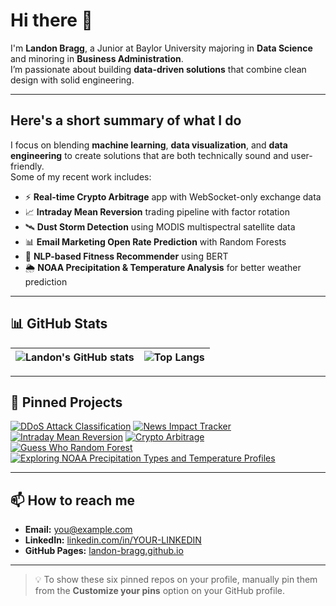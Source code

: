 # Hi there 👋

I'm **Landon Bragg**, a Junior at Baylor University majoring in **Data Science** and minoring in **Business Administration**.  
I’m passionate about building **data-driven solutions** that combine clean design with solid engineering.

---

## Here's a short summary of what I do

I focus on blending **machine learning**, **data visualization**, and **data engineering** to create solutions that are both technically sound and user-friendly.  
Some of my recent work includes:

- ⚡ **Real-time Crypto Arbitrage** app with WebSocket-only exchange data
- 📈 **Intraday Mean Reversion** trading pipeline with factor rotation
- 🛰️ **Dust Storm Detection** using MODIS multispectral satellite data
- 📊 **Email Marketing Open Rate Prediction** with Random Forests
- 💪 **NLP-based Fitness Recommender** using BERT
- 🌦️ **NOAA Precipitation & Temperature Analysis** for better weather prediction

---

## 📊 GitHub Stats

<div align="center">
  
| ![Landon's GitHub stats](https://github-readme-stats.vercel.app/api?username=Landon-Bragg&show_icons=true&theme=tokyonight) | ![Top Langs](https://github-readme-stats.vercel.app/api/top-langs/?username=Landon-Bragg&layout=compact&theme=tokyonight) |
| --- | --- |

</div>

---

## 📌 Pinned Projects

[![DDoS Attack Classification](https://github-readme-stats.vercel.app/api/pin/?username=Landon-Bragg&repo=DDoS_Attack_Classification&theme=tokyonight)](https://github.com/Landon-Bragg/DDoS_Attack_Classification)
[![News Impact Tracker](https://github-readme-stats.vercel.app/api/pin/?username=Landon-Bragg&repo=News-Impact-Tracker&theme=tokyonight)](https://github.com/Landon-Bragg/News-Impact-Tracker)
[![Intraday Mean Reversion](https://github-readme-stats.vercel.app/api/pin/?username=Landon-Bragg&repo=Intraday-Mean-Reversion&theme=tokyonight)](https://github.com/Landon-Bragg/Intraday-Mean-Reversion)
[![Crypto Arbitrage](https://github-readme-stats.vercel.app/api/pin/?username=Landon-Bragg&repo=Crypto_Arbitrage&theme=tokyonight)](https://github.com/Landon-Bragg/Crypto_Arbitrage)
[![Guess Who Random Forest](https://github-readme-stats.vercel.app/api/pin/?username=Landon-Bragg&repo=Guess-Who-Random-Forest&theme=tokyonight)](https://github.com/Landon-Bragg/Guess-Who-Random-Forest)
[![Exploring NOAA Precipitation Types and Temperature Profiles](https://github-readme-stats.vercel.app/api/pin/?username=Landon-Bragg&repo=Exploring-NOAA-Precipitation-Types-and-Temperature-Profiles&theme=tokyonight)](https://github.com/Landon-Bragg/Exploring-NOAA-Precipitation-Types-and-Temperature-Profiles)

---

## 📫 How to reach me

- **Email:** you@example.com  
- **LinkedIn:** [linkedin.com/in/YOUR-LINKEDIN](https://www.linkedin.com/in/YOUR-LINKEDIN/)  
- **GitHub Pages:** [landon-bragg.github.io](https://landon-bragg.github.io)

---

> 💡 To show these six pinned repos on your profile, manually pin them from the **Customize your pins** option on your GitHub profile.

